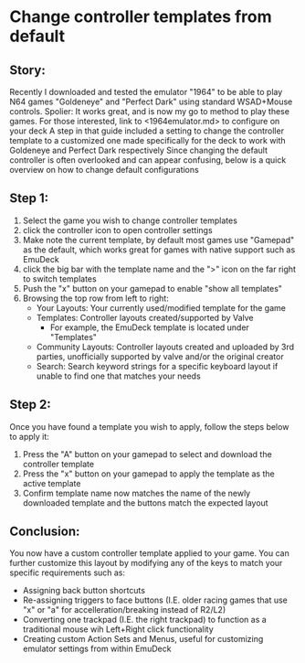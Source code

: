 # Change controller templates from default 

## Story:
Recently I downloaded and tested the emulator "1964" to be able to play N64 games "Goldeneye" and "Perfect Dark" using standard WSAD+Mouse controls. 
Spolier: It works great, and is now my go to method to play these games.  For those interested, link to <1964emulator.md> to configure on your deck
A step in that guide included a setting to change the controller template to a customized one made specifically for the deck to work with Goldeneye and Perfect Dark respectively
Since changing the default controller is often overlooked and can appear confusing, below is a quick overview on how to change default configurations

## Step 1:
1. Select the game you wish to change controller templates
2. click the controller icon to open controller settings
3. Make note the current template, by default most games use "Gamepad" as the default, which works great for games with native support such as EmuDeck
4. click the big bar with the template name and the ">" icon on the far right to switch templates
5. Push the "x" button on your gamepad to enable "show all templates"
6. Browsing the top row from left to right:
   - Your Layouts: Your currently used/modified template for the game
   - Templates: Controller layouts created/supported by Valve
       - For example, the EmuDeck template is located under "Templates"
   - Community Layouts: Controller layouts created and uploaded by 3rd parties, unofficially supported by valve and/or the original creator
   - Search: Search keyword strings for a specific keyboard layout if unable to find one that matches your needs

## Step 2:
Once you have found a template you wish to apply, follow the steps below to apply it:
1. Press the "A" button on your gamepad to select and download the controller template
2. Press the "x" button on your gamepad to apply the template as the active template
3. Confirm template name now matches the name of the newly downloaded template and the buttons match the expected layout

## Conclusion:
You now have a custom controller template applied to your game.  You can further customize this layout by modifying any of the keys to match your specific requirements such as:
- Assigning back button shortcuts
- Re-assigning triggers to face buttons (I.E. older racing games that use "x" or "a" for accelleration/breaking instead of R2/L2)
- Converting one trackpad (I.E. the right trackpad) to function as a traditional mouse wih Left+Right click functionality
- Creating custom Action Sets and Menus, useful for customizing emulator settings from within EmuDeck
